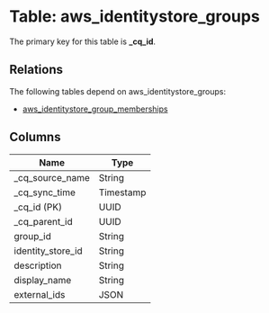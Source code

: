 # Table: aws_identitystore_groups



The primary key for this table is **_cq_id**.

## Relations

The following tables depend on aws_identitystore_groups:
  - [aws_identitystore_group_memberships](aws_identitystore_group_memberships.md)

## Columns
| Name          | Type          |
| ------------- | ------------- |
|_cq_source_name|String|
|_cq_sync_time|Timestamp|
|_cq_id (PK)|UUID|
|_cq_parent_id|UUID|
|group_id|String|
|identity_store_id|String|
|description|String|
|display_name|String|
|external_ids|JSON|